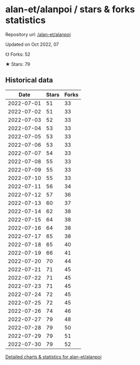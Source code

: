 # alan-et/alanpoi / stars & forks statistics

Repository url: [/alan-et/alanpoi](https://github.com/alan-et/alanpoi)

Updated on Oct 2022, 07

☋ Forks: 52

★ Stars: 79

## Historical data
| Date | Stars | Forks |
|------|-------|-------|
| 2022-07-01 | 51 | 33 | 
| 2022-07-02 | 51 | 33 | 
| 2022-07-03 | 52 | 33 | 
| 2022-07-04 | 53 | 33 | 
| 2022-07-05 | 53 | 33 | 
| 2022-07-06 | 53 | 33 | 
| 2022-07-07 | 54 | 33 | 
| 2022-07-08 | 55 | 33 | 
| 2022-07-09 | 55 | 33 | 
| 2022-07-10 | 55 | 33 | 
| 2022-07-11 | 56 | 34 | 
| 2022-07-12 | 57 | 36 | 
| 2022-07-13 | 60 | 37 | 
| 2022-07-14 | 62 | 38 | 
| 2022-07-15 | 64 | 38 | 
| 2022-07-16 | 64 | 38 | 
| 2022-07-17 | 65 | 38 | 
| 2022-07-18 | 65 | 40 | 
| 2022-07-19 | 66 | 41 | 
| 2022-07-20 | 70 | 44 | 
| 2022-07-21 | 71 | 45 | 
| 2022-07-22 | 71 | 45 | 
| 2022-07-23 | 71 | 45 | 
| 2022-07-24 | 72 | 45 | 
| 2022-07-25 | 72 | 45 | 
| 2022-07-26 | 74 | 46 | 
| 2022-07-27 | 79 | 48 | 
| 2022-07-28 | 79 | 50 | 
| 2022-07-29 | 79 | 51 | 
| 2022-07-30 | 79 | 52 | 


[Detailed charts & statistics for alan-et/alanpoi](https://reviewgithub.com/rep/alan-et/alanpoi)
